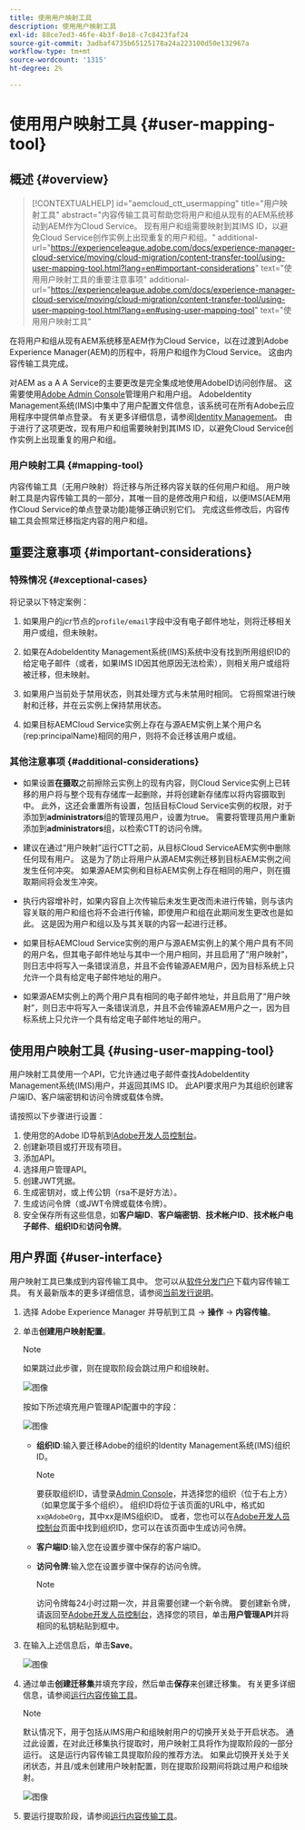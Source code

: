 ```yaml
---
title: 使用用户映射工具
description: 使用用户映射工具
exl-id: 88ce7ed3-46fe-4b3f-8e18-c7c8423faf24
source-git-commit: 3adbaf4735b65125178a24a223100d50e132967a
workflow-type: tm+mt
source-wordcount: '1315'
ht-degree: 2%

---
```


# 使用用户映射工具 {#user-mapping-tool}

## 概述 {#overview}

>[!CONTEXTUALHELP]
>id="aemcloud_ctt_usermapping"
>title="用户映射工具"
>abstract="内容传输工具可帮助您将用户和组从现有的AEM系统移动到AEM作为Cloud Service。 现有用户和组需要映射到其IMS ID，以避免Cloud Service创作实例上出现重复的用户和组。"
>additional-url="https://experienceleague.adobe.com/docs/experience-manager-cloud-service/moving/cloud-migration/content-transfer-tool/using-user-mapping-tool.html?lang=en#important-considerations" text="使用用户映射工具的重要注意事项"
>additional-url="https://experienceleague.adobe.com/docs/experience-manager-cloud-service/moving/cloud-migration/content-transfer-tool/using-user-mapping-tool.html?lang=en#using-user-mapping-tool" text="使用用户映射工具"

在将用户和组从现有AEM系统移至AEM作为Cloud Service，以在过渡到Adobe Experience Manager(AEM)的历程中，将用户和组作为Cloud Service。 这由内容传输工具完成。

对AEM as a A A Service的主要更改是完全集成地使用AdobeID访问创作层。  这需要使用[Adobe Admin Console](https://helpx.adobe.com/cn/enterprise/using/admin-console.html)管理用户和用户组。 AdobeIdentity Management系统(IMS)中集中了用户配置文件信息，该系统可在所有Adobe云应用程序中提供单点登录。 有关更多详细信息，请参阅[Identity Management](https://experienceleague.adobe.com/docs/experience-manager-cloud-service/overview/what-is-new-and-different.html?lang=en#identity-management)。 由于进行了这项更改，现有用户和组需要映射到其IMS ID，以避免Cloud Service创作实例上出现重复的用户和组。

### 用户映射工具 {#mapping-tool}

内容传输工具（无用户映射）将迁移与所迁移内容关联的任何用户和组。 用户映射工具是内容传输工具的一部分，其唯一目的是修改用户和组，以便IMS(AEM用作Cloud Service的单点登录功能)能够正确识别它们。 完成这些修改后，内容传输工具会照常迁移指定内容的用户和组。

## 重要注意事项 {#important-considerations}

### 特殊情况 {#exceptional-cases}

将记录以下特定案例：

1. 如果用户的&#x200B;*jcr*&#x200B;节点的`profile/email`字段中没有电子邮件地址，则将迁移相关用户或组，但未映射。

1. 如果在AdobeIdentity Management系统(IMS)系统中没有找到所用组织ID的给定电子邮件（或者，如果IMS ID因其他原因无法检索），则相关用户或组将被迁移，但未映射。

1. 如果用户当前处于禁用状态，则其处理方式与未禁用时相同。 它将照常进行映射和迁移，并在云实例上保持禁用状态。

1. 如果目标AEMCloud Service实例上存在与源AEM实例上某个用户名(rep:principalName)相同的用户，则将不会迁移该用户或组。

### 其他注意事项 {#additional-considerations}

* 如果设置&#x200B;**在摄取**&#x200B;之前擦除云实例上的现有内容，则Cloud Service实例上已转移的用户将与整个现有存储库一起删除，并将创建新存储库以将内容摄取到中。 此外，这还会重置所有设置，包括目标Cloud Service实例的权限，对于添加到&#x200B;**administrators**&#x200B;组的管理员用户，设置为true。 需要将管理员用户重新添加到&#x200B;**administrators**&#x200B;组，以检索CTT的访问令牌。

* 建议在通过“用户映射”运行CTT之前，从目标Cloud ServiceAEM实例中删除任何现有用户。 这是为了防止将用户从源AEM实例迁移到目标AEM实例之间发生任何冲突。 如果源AEM实例和目标AEM实例上存在相同的用户，则在摄取期间将会发生冲突。

* 执行内容增补时，如果内容自上次传输后未发生更改而未进行传输，则与该内容关联的用户和组也将不会进行传输，即使用户和组在此期间发生更改也是如此。 这是因为用户和组以及与其关联的内容一起进行迁移。

* 如果目标AEMCloud Service实例的用户与源AEM实例上的某个用户具有不同的用户名，但其电子邮件地址与其中一个用户相同，并且启用了“用户映射”，则日志中将写入一条错误消息，并且不会传输源AEM用户，因为目标系统上只允许一个具有给定电子邮件地址的用户。

* 如果源AEM实例上的两个用户具有相同的电子邮件地址，并且启用了“用户映射”，则日志中将写入一条错误消息，并且不会传输源AEM用户之一，因为目标系统上只允许一个具有给定电子邮件地址的用户。


## 使用用户映射工具 {#using-user-mapping-tool}

用户映射工具使用一个API，它允许通过电子邮件查找AdobeIdentity Management系统(IMS)用户，并返回其IMS ID。 此API要求用户为其组织创建客户端ID、客户端密钥和访问令牌或载体令牌。

请按照以下步骤进行设置：

1. 使用您的Adobe ID导航到[Adobe开发人员控制台](https://console.adobe.io)。
1. 创建新项目或打开现有项目。
1. 添加API。
1. 选择用户管理API。
1. 创建JWT凭据。
1. 生成密钥对，或上传公钥（rsa不是好方法）。
1. 生成访问令牌（或JWT令牌或载体令牌）。
1. 安全保存所有这些信息，如&#x200B;**客户端ID**、**客户端密钥**、**技术帐户ID**、**技术帐户电子邮件**、**组织ID**&#x200B;和&#x200B;**访问令牌**。

## 用户界面 {#user-interface}

用户映射工具已集成到内容传输工具中。 您可以从[软件分发门户](https://experience.adobe.com/#/downloads/content/software-distribution/en/aemcloud.html)下载内容传输工具。 有关最新版本的更多详细信息，请参阅[当前发行说明](/help/release-notes/release-notes-cloud/release-notes-current.md)。

1. 选择 Adobe Experience Manager 并导航到工具 -> **操作** -> **内容传输**。
1. 单击&#x200B;**创建用户映射配置**。

   >[!NOTE]
   >如果跳过此步骤，则在提取阶段会跳过用户和组映射。

   ![图像](/help/move-to-cloud-service/content-transfer-tool/assets-user-mapping/user-mapping-1.png)

   按如下所述填充用户管理API配置中的字段：

   ![图像](/help/move-to-cloud-service/content-transfer-tool/assets-user-mapping/user-mapping-2.png)

   * **组织ID**:输入要迁移Adobe的组织的Identity Management系统(IMS)组织ID。

      >[!NOTE]
      >要获取组织ID，请登录[Admin Console](https://adminconsole.adobe.com/)，并选择您的组织（位于右上方）（如果您属于多个组织）。 组织ID将位于该页面的URL中，格式如`xx@AdobeOrg`，其中xx是IMS组织ID。  或者，您也可以在[Adobe开发人员控制台](https://console.adobe.io)页面中找到组织ID，您可以在该页面中生成访问令牌。

   * **客户端ID**:输入您在设置步骤中保存的客户端ID。

   * **访问令牌**:输入您在设置步骤中保存的访问令牌。

      >[!NOTE]
      >访问令牌每24小时过期一次，并且需要创建一个新令牌。 要创建新令牌，请返回至[Adobe开发人员控制台](https://console.adobe.io)，选择您的项目，单击&#x200B;**用户管理API**&#x200B;并将相同的私钥粘贴到框中。

1. 在输入上述信息后，单击&#x200B;**Save**。

   ![图像](/help/move-to-cloud-service/content-transfer-tool/assets-user-mapping/user-mapping-3.png)


1. 通过单击&#x200B;**创建迁移集**&#x200B;并填充字段，然后单击&#x200B;**保存**&#x200B;来创建迁移集。 有关更多详细信息，请参阅[运行内容传输工具](/help/move-to-cloud-service/content-transfer-tool/using-content-transfer-tool.md#running-tool)。

   >[!NOTE]
   >默认情况下，用于包括从IMS用户和组映射用户的切换开关处于开启状态。 通过此设置，在对此迁移集执行提取时，用户映射工具将作为提取阶段的一部分运行。 这是运行内容传输工具提取阶段的推荐方法。 如果此切换开关处于关闭状态，并且/或未创建用户映射配置，则在提取阶段期间将跳过用户和组映射。

   ![图像](/help/move-to-cloud-service/content-transfer-tool/assets-user-mapping/user-mapping-4.png)

1. 要运行提取阶段，请参阅[运行内容传输工具](/help/move-to-cloud-service/content-transfer-tool/using-content-transfer-tool.md#running-tool)。

